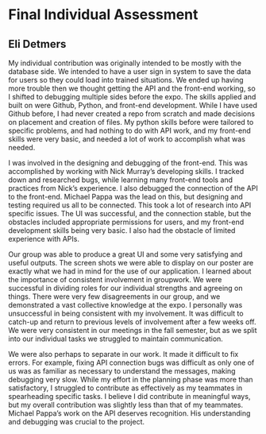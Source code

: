 # Final Individual Assessment
## Eli Detmers

  My individual contribution was originally intended to be mostly with the database side. We intended to have a user sign in system to save the data for users 
so they could load into trained situations.  We ended up having more trouble then we thought getting the API and the front-end working, so I shifted to debugging 
multiple sides before the expo. The skills applied and built on were Github, Python, and front-end development. While I have used Github before, I had never created
a repo from scratch and made decisions on placement and creation of files. My python skills before were tailored to specific problems, and had nothing to do with API
work, and my front-end skills were very basic, and needed a lot of work to accomplish what was needed.

  I was involved in the designing and debugging of the front-end. This was accomplished by working with Nick Murray’s developing skills. I tracked down and researched
bugs, while learning many front-end tools and practices from Nick’s experience. I also debugged the connection of the API to the front-end. Michael Pappa was the lead 
on this, but designing and testing required us all to be connected. This took a lot of research into API specific issues. The UI was successful, and the connection
stable, but the obstacles included appropriate permissions for users, and my front-end development skills being very basic. I also had the obstacle of limited 
experience with APIs.
  
  Our group was able to produce a great UI and some very satisfying and useful outputs. The screen shots we were able to display on our poster are exactly what we had 
in mind for the use of our application. I learned about the importance of consistent involvement in groupwork. We were successful in dividing roles for our individual 
strengths and agreeing on things. There were very few disagreements in our group, and we demonstrated a vast collective knowledge at the expo. I personally was
unsuccessful in being consistent with my involvement. It was difficult to catch-up and return to previous levels of involvement after a few weeks off. We were very 
consistent in our meetings in the fall semester, but as we split into our individual tasks we struggled to maintain communication. 
	
 We were also perhaps to separate in our work. It made it difficult to fix errors. For example, fixing API connection bugs was difficult as only one of us was as
familiar as necessary to understand the messages, making debugging very slow. While my effort in the planning phase was more than satisfactory, I struggled to 
contribute as effectively as my teammates in spearheading specific tasks. I believe I did contribute in meaningful ways, but my overall contribution was slightly 
less than that of my teammates. Michael Pappa’s work on the API deserves recognition. His understanding and debugging was crucial to the project.

